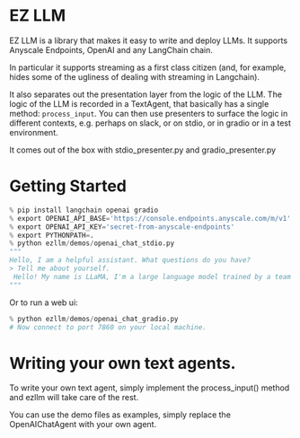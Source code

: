# EZ LLM

EZ LLM is a library that makes it easy to write and deploy LLMs. It supports Anyscale Endpoints, OpenAI and any LangChain chain. 

In particular it supports streaming as a first class citizen (and, for example, hides some of the ugliness of dealing with streaming in Langchain). 

It also separates out the presentation layer from the logic of the LLM. The logic of the LLM is recorded in a TextAgent, that basically has a single method: 
`process_input`. You can then use presenters to surface the logic in different contexts, e.g. perhaps on slack, or on stdio, or in gradio or in a test environment. 

It comes out of the box with stdio_presenter.py and gradio_presenter.py 

# Getting Started

```python
% pip install langchain openai gradio
% export OPENAI_API_BASE='https://console.endpoints.anyscale.com/m/v1'
% export OPENAI_API_KEY='secret-from-anyscale-endpoints' 
% export PYTHONPATH=.
% python ezllm/demos/openai_chat_stdio.py
"""
Hello, I am a helpful assistant. What questions do you have?
> Tell me about yourself. 
 Hello! My name is LLaMA, I'm a large language model trained by a team of researcher at Meta AI. My primary function is to assist with tasks and answer questions to the best of my ability. I am capable of understanding and responding to natural language input, and I have been trained on a wide range of topics and tasks. I am here to help and provide information to the best of my ability. Is there something specific you would like to know or a task you would like assistance with?
"""
```

Or to run a web ui: 
```python
% python ezllm/demos/openai_chat_gradio.py
# Now connect to port 7860 on your local machine. 

```

# Writing your own text agents. 

To write your own text agent, simply implement the process_input() method and ezllm will take care of the rest. 

You can use the demo files as examples, simply replace the OpenAIChatAgent with your own agent. 

